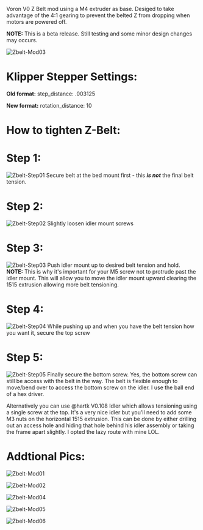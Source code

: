 Voron V0 Z Belt mod using a M4 extruder as base.  Desiged to take advantage of the 4:1 gearing to prevent the belted Z from dropping when motors are powered off.

<b>NOTE:</b>  This is a beta release.  Still testing and some minor design changes may occurs.

![Zbelt-Mod03](Images/V0_ZBelt-01.jpg)

# Klipper Stepper Settings:

  <b>Old format:</b>
step_distance: .003125

  <b>New format:</b>
rotation_distance: 10


# How to tighten Z-Belt:

# Step 1: 
![Zbelt-Step01](Images/z-step-01.jpg)
Secure belt at the bed mount first - this <b><i>is not</b></i> the final belt tension.

# Step 2:
![Zbelt-Step02](Images/z-step-02.jpg)
Slightly loosen idler mount screws

# Step 3: 
![Zbelt-Step03](Images/z-step-03.jpg)
Push idler mount up to desired belt tension and hold.  
<b>NOTE:</b>  This is why it's important for your M5 screw not to protrude past the idler mount. This will allow you to move the idler mount upward clearing the 1515 extrusion allowing more belt tensioning.

# Step 4:
![Zbelt-Step04](Images/z-step-04.jpg)
 While pushing up and when you have the belt tension how you want it, secure the top screw

# Step 5:
![Zbelt-Step05](Images/z-step-05.jpg)
Finally secure the bottom screw.  Yes, the bottom screw can still be access with the belt in the way.  The belt is flexible enough to move/bend over to access the bottom screw on the idler.  I use the ball end of a hex driver.

Alternatively you can use @hartk V0.108 Idler which allows tensioning using a single screw at the top.  It's a very nice idler but you'll need to add some M3 nuts on the horizontal 1515 extrusion.  This can be done by either drilling out an access hole and hiding that hole behind his idler assembly or taking the frame apart slightly.  I opted the lazy route with mine LOL.


# Addtional Pics:

![Zbelt-Mod01](Images/V0_ZBelt-04.jpg)

![Zbelt-Mod02](Images/V0_ZBelt-02.jpg)

![Zbelt-Mod04](Images/V0_ZBelt-03.jpg)

![Zbelt-Mod05](Images/v0beltz01.jpg)

![Zbelt-Mod06](Images/v0beltz02.jpg)


